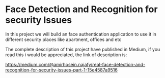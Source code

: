 # Face Detection and Recognition for security Issues

In this project we will build an  face authentication application to use it in different security places like apartment, offices and etc

The complete description of this project have published in Medium, if you read this i would be appreciated, the link of description is:

https://medium.com/@amirhosein.najafy/real-face-detection-and-recognition-for-security-issues-part-1-15e4587a9516
